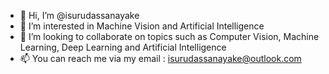 - 👋 Hi, I’m @isurudassanayake
- 👀 I’m interested in Machine Vision and Artificial Intelligence
- 💞️ I’m looking to collaborate on topics such as Computer Vision, Machine Learning, Deep Learning and Artificial Intelligence
- 📫 You can reach me via my email : isurudassanayake@outlook.com

<!---
isurudassanayake/isurudassanayake is a ✨ special ✨ repository because its `README.md` (this file) appears on your GitHub profile.
You can click the Preview link to take a look at your changes.
--->
